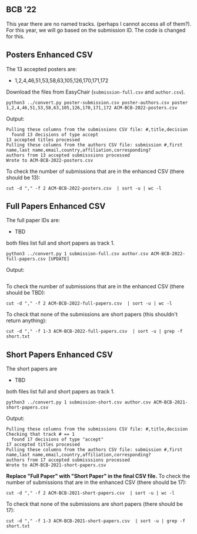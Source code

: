 ## BCB '22

This year there are no named tracks. (perhaps I cannot access all of them?).  For this year, we will go based on the submission ID. The code is changed for this.

## Posters Enhanced CSV

The 13 accepted posters are:

- 1,2,4,46,51,53,58,63,105,126,170,171,172

Download the files from EasyChair (`submission-full.csv` and `author.csv`).  

```
python3 ../convert.py poster-submission.csv poster-authors.csv poster 1,2,4,46,51,53,58,63,105,126,170,171,172 ACM-BCB-2022-posters.csv
```

Output:

```
Pulling these columns from the submissions CSV file: #,title,decision
  found 13 decisions of type accept
13 accepted titles processed
Pulling these columns from the authors CSV file: submission #,first name,last name,email,country,affiliation,corresponding?
authors from 13 accepted submisssions processed
Wrote to ACM-BCB-2022-posters.csv
```

To check the number of submissions that are in the enhanced CSV (there should be 13):

```
cut -d "," -f 2 ACM-BCB-2022-posters.csv  | sort -u | wc -l
```

## Full Papers Enhanced CSV

The full paper IDs are:

- TBD

both files list full and short papers as track 1.

```
python3 ../convert.py 1 submission-full.csv author.csv ACM-BCB-2022-full-papers.csv [UPDATE]
```

Output:

```
```

To check the number of submissions that are in the enhanced CSV (there should be TBD):

```
cut -d "," -f 2 ACM-BCB-2022-full-papers.csv  | sort -u | wc -l
```

To check that none of the submissions are short papers (this shouldn't return anything):

```
cut -d "," -f 1-3 ACM-BCB-2022-full-papers.csv  | sort -u | grep -f short.txt
```


## Short Papers Enhanced CSV

The short papers are

- TBD

both files list full and short papers as track 1.

```
python3 ../convert.py 1 submission-short.csv author.csv ACM-BCB-2021-short-papers.csv
```

Output:

```
Pulling these columns from the submissions CSV file: #,title,decision
Checking that track # == 1
  found 17 decisions of type "accept"
17 accepted titles processed
Pulling these columns from the authors CSV file: submission #,first name,last name,email,country,affiliation,corresponding?
authors from 17 accepted submisssions processed
Wrote to ACM-BCB-2021-short-papers.csv
```

**Replace "Full Paper" with "Short Paper" in the final CSV file.** To check the number of submissions that are in the enhanced CSV (there should be 17):

```
cut -d "," -f 2 ACM-BCB-2021-short-papers.csv  | sort -u | wc -l
```

To check that none of the submissions are short papers (there should be 17):

```
cut -d "," -f 1-3 ACM-BCB-2021-short-papers.csv  | sort -u | grep -f short.txt
```
